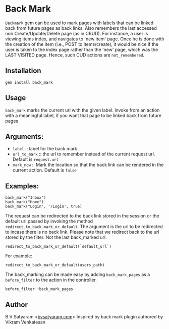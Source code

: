 Back Mark
=============

`Backmark` gem can be used to mark pages with labels that can be linked back from future pages as back links.
Also remembers the last accessed non Create/Update/Delete page (as in CRUD).
For instance, a user is viewing items index, and navigates to 'new item' page.
Once he is done with the creation of the item (i.e., POST to items/create),
it would be nice if the user is taken to the index page rather than the 'new'
page, which was the LAST VISITED page. Hence, such CUD actions are `not_remembered`.

Installation
------------

    gem install back_mark

Usage
-----

`back_mark` marks the current url with the given label.
Invoke from an action with a meaningful label, if you want that page to be linked back from future pages

## Arguments:

- `label` :: label for the back mark
- `url_to_mark` :: the url to remember instead of the current request url. Default is `request.url`
- `mark_now` :: Mark the location so that the back link can be rendered in the current action. Default is `false`

## Examples:

    back_mark("Inbox")
    back_mark("Home")
    back_mark("Login", '/Login', true)

The request can be redirected to the back link stored in the session or the default url passed by invoking the method `redirect_to_back_mark_or_default`.
The argument is the url to be redirected to incase there is no back link.
Please note that we redirect back to the url stored by the filter. Not the last back_marked url.

    redirect_to_back_mark_or_default(`default_url`)

For example:

    redirect_to_back_mark_or_default(users_path)

The back_marking can be made easy by adding `back_mark_pages` as a `before_filter` to the action in the controller.

    before_filter :back_mark_pages


Author
------

B V Satyaram <[bvsatyaram.com](http://bvsatyaram.com)>
Inspired by back mark plugin authored by Vikram Venkatesan
